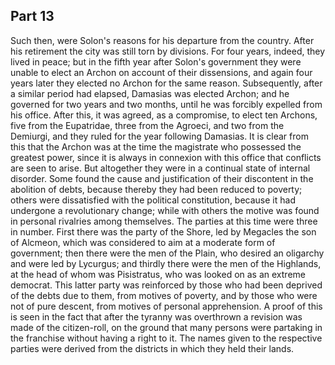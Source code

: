 ## Part 13

Such then, were Solon's reasons for his departure from the country.
After his retirement the city was still torn by divisions.
For four years, indeed, they lived in peace; but in the fifth year after Solon's government they were unable to elect an Archon on account of their dissensions, and again four years later they elected no Archon for the same reason.
Subsequently, after a similar period had elapsed, Damasias was elected Archon; and he governed for two years and two months, until he was forcibly expelled from his office.
After this, it was agreed, as a compromise, to elect ten Archons, five from the Eupatridae, three from the Agroeci, and two from the Demiurgi, and they ruled for the year following Damasias.
It is clear from this that the Archon was at the time the magistrate who possessed the greatest power, since it is always in connexion with this office that conflicts are seen to arise.
But altogether they were in a continual state of internal disorder.
Some found the cause and justification of their discontent in the abolition of debts, because thereby they had been reduced to poverty; others were dissatisfied with the political constitution, because it had undergone a revolutionary change; while with others the motive was found in personal rivalries among themselves.
The parties at this time were three in number.
First there was the party of the Shore, led by Megacles the son of Alcmeon, which was considered to aim at a moderate form of government; then there were the men of the Plain, who desired an oligarchy and were led by Lycurgus; and thirdly there were the men of the Highlands, at the head of whom was Pisistratus, who was looked on as an extreme democrat.
This latter party was reinforced by those who had been deprived of the debts due to them, from motives of poverty, and by those who were not of pure descent, from motives of personal apprehension.
A proof of this is seen in the fact that after the tyranny was overthrown a revision was made of the citizen-roll, on the ground that many persons were partaking in the franchise without having a right to it.
The names given to the respective parties were derived from the districts in which they held their lands.

